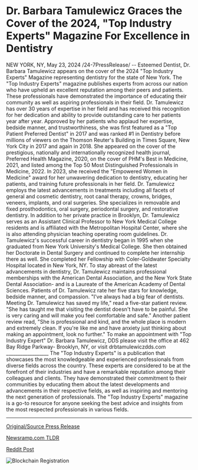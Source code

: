 # Dr. Barbara Tamulewicz Graces the Cover of the 2024, "Top Industry Experts" Magazine For Excellence in Dentistry

NEW YORK, NY, May 23, 2024 /24-7PressRelease/ -- Esteemed Dentist, Dr. Barbara Tamulewicz appears on the cover of the 2024 "Top Industry Experts" Magazine representing dentistry for the state of New York.  The "Top Industry Experts" magazine publishes experts from across our nation who have upheld an excellent reputation among their peers and patients. These professionals have demonstrated the importance of educating their community as well as aspiring professionals in their field.  Dr. Tamulewicz has over 30 years of expertise in her field and has received this recognition for her dedication and ability to provide outstanding care to her patients year after year.  Approved by her patients who applaud her expertise, bedside manner, and trustworthiness, she was first featured as a "Top Patient Preferred Dentist" in 2017 and was ranked #1 in Dentistry before millions of viewers on the Thomson Reuter's Building in Times Square, New York City in 2017 and again in 2018.   She appeared on the cover of the prestigious, nationally and internationally recognized health journal, Preferred Health Magazine, 2020, on the cover of PHM's Best in Medicine, 2021, and listed among the Top 50 Most Distinguished Professionals in Medicine, 2022. In 2023, she received the "Empowered Women in Medicine" award for her unwavering dedication to dentistry, educating her patients, and training future professionals in her field.   Dr. Tamulewicz employs the latest advancements in treatments including all facets of general and cosmetic dentistry, root canal therapy, crowns, bridges, veneers, implants, and oral surgeries. She specializes in removable and fixed prosthodontics, oral surgery, periodontal surgery, and restorative dentistry.   In addition to her private practice in Brooklyn, Dr. Tamulewicz serves as an Assistant Clinical Professor to New York Medical College residents and is affiliated with the Metropolitan Hospital Center, where she is also attending physician teaching operating room guidelines.  Dr. Tamulewicz's successful career in dentistry began in 1995 when she graduated from New York University's Medical College. She then obtained her Doctorate in Dental Surgery and continued to complete her internship there as well. She completed her Fellowship with Coler-Goldwater Specialty Hospital located in New York, NY.  To stay abreast of the latest advancements in dentistry, Dr. Tamulewicz maintains professional memberships with the American Dental Association, and the New York State Dental Association- and is a Laureate of the American Academy of Dental Sciences.  Patients of Dr. Tamulewicz rate her five stars for knowledge, bedside manner, and compassion.  "I've always had a big fear of dentists. Meeting Dr. Tamulewicz has saved my life," read a five-star patient review. "She has taught me that visiting the dentist doesn't have to be painful. She is very caring and will make you feel comfortable and safe."  Another patient review read, "She is professional and kind, and the whole place is modern and extremely clean. If you're like me and have anxiety just thinking about making an appointment, look no further."  To make an appointment with "Top Industry Expert" Dr. Barbara Tamulewicz, DDS please visit the office at 462 Bay Ridge Parkway- Brooklyn, NY, or visit drbtamulewiczdds.com __________________  The "Top Industry Experts" is a publication that showcases the most knowledgeable and experienced professionals from diverse fields across the country. These experts are considered to be at the forefront of their industries and have a remarkable reputation among their colleagues and clients. They have demonstrated their commitment to their communities by educating them about the latest developments and advancements in their respective fields, as well as inspiring and mentoring the next generation of professionals. The "Top Industry Experts" magazine is a go-to resource for anyone seeking the best advice and insights from the most respected professionals in various fields. 

---

[Original/Source Press Release](https://www.24-7pressrelease.com/press-release/511126/dr-barbara-tamulewicz-graces-the-cover-of-the-2024-top-industry-experts-magazine-for-excellence-in-dentistry)
                    

[Newsramp.com TLDR](https://newsramp.com/curated-news/dr-barbara-tamulewicz-featured-on-cover-of-top-industry-experts-magazine/cbf5f519e63385ded566cdbc379dad9f) 

 



[Reddit Post](https://www.reddit.com/r/HealthCareNewsInfo/comments/1cymsra/dr_barbara_tamulewicz_featured_on_cover_of_top/) 



![Blockchain Registration](https://cdn.newsramp.app/24-7PressRelease/qrcode/245/23/vibeeXM6.webp)